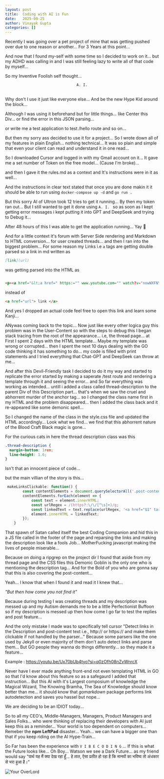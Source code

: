 ```yaml
--- 
layout: post 
title:  Coding with AI is Fun 
date:   2025-09-25 
author: Vinayak Gupta 
categories: []
---
```



Recently I was going over a pet project of mine that was getting pushed over due to one reason or another... For 3 Years at this point...

And now that I found my-self with some time so I decided to work on it... but my ADHD was calling in and I was still feeling lazy to write all of that code by myself...


So my Inventive Foolish self thought... 

<center><code>A. I.</code></center><br> 

Why don't I use it just like everyone else... And be the new Hype Kid around the block...

Although I was using it beforehand but for little things... like Center this Div... or find the error in this JSON parsing... 

or write me a test application to test /hello route and so on...

But then my sorry ass decided to use it for a project... So I wrote down all of my features in plain English... nothing technical...
It was so plain and simple that even your client can read and understand it in one read...

So I downloaded Cursor and logged in with my Gmail account on it... It gave me a set number of Token on the free model... (Cause I'm broke)...

and then I gave it the rules.md as a context and It's instructions were in it as well...

And the instructions in clear text stated that once you are done makin it it should be able to run using `docker-compose up -d` and `go run .`

But this sorry AI of Ultron took 12 tries to get it running... By then my token ran out... But I still wanted to get it done using `A. I. ` so as soon as I kept getting error messages i kept putting it into GPT and DeepSeek and trying to Debug it...

After 48 hours of this I was able to get the application running... Yay 🥳  

And for a little context it's forum with Server Side rendering and Markdown to HTML conversion... for user created threads... and then I ran into the biggest problem... For some reason my Links i.e `a` tags are getting double parsed so a link in md written as 

```md
[link](url)
```

was getting parsed into the HTML as 
```html

<p><a href="&lt;a href=" https:="" www.youtube.com="" watch?v="nowWXFNYY6s&quot;&quot;" target="_blank" rel="noopener noreferrer">https://www.youtube.com/watch?v=nowWXFNYY6s"</a> target="_blank" rel="noopener noreferrer"&gt;<a href="https://www.youtube.com/watch?v=nowWXFNYY6s&lt;/a&gt;" target="_blank" rel="noopener noreferrer">https://www.youtube.com/watch?v=nowWXFNYY6s</a> <a href="&lt;a href=" https:="" www.youtube.com="" watch?v="GlUJUZb5ne8&quot;&quot;" target="_blank" rel="noopener noreferrer">https://www.youtube.com/watch?v=GlUJUZb5ne8"</a> target="_blank" rel="noopener noreferrer"&gt;linked</p> 

```

instead of 
```html
<a href="url"> link </a>

```

And yes I dropped an actual code feel free to open this link and learn some Kanji...

ANywas coming back to the topic... Now just like every other logica guy this problem was in the User-Content so with the steps to debug this I began stack tracing from the root of the appearance... i.e, the thread page... at First I spent 2 days with the HTML template... Maybe my template was wrong or corrupted... then I spent the next 10 days dealing with the GO code thinking it has something to do... my code is filled with print statements and I tried everything that Chat-GPT and DeepSeek can throw at me... 

And after this Devil-Friendly task I decided to do it my way and started to replicate the error started by making a saperate /test route and rendering a template through it and seeing the error... and So far everything was working as intended... untill i added a class called thread-description to the parent Div of this Description part... that's when we saw the cruel and abhorrent murder of the anchor tag... so I changed the class name first in my HTML and the problem disappeared... then I added the class back and it re-appeared like some demonic spell...

So I changed the name of the class in the style.css file and updated the HTML accordingly... Look what we find... we find that this abhorrent nature of the Blood Craft Black magic is gone...

For the curious cats in here the thread description class was this

```css
.thread-description {
  margin-bottom: 1rem;
  line-height: 1.6;
}
```

Isn't that an innocent piece of code...

but the main villian of the story is this... 
```javascript
 makeLinksClickable: function() {
        const contentElements = document.querySelectorAll('.post-content, .thread-description');
        contentElements.forEach(element => {
            const text = element.innerHTML;
            const urlRegex = /(https?:\/\/[^\s]+)/g;
            const linkedText = text.replace(urlRegex, '<a href="$1" target="_blank" rel="noopener noreferrer">$1</a>');
            element.innerHTML = linkedText;
        });
    }
```

That spawn of Satan called itself the best Coding Companion and hid this in a JS file called in the footer of the page and reparsing the links and making the description look like a fools Job... MotherFucking javascript making the lives of people miserable...

Because on doing a ripgrep on the project dir I found that aside from my thread page and the CSS files this Demonic Goblin is the only one who is mentioning the description tag... And for the Bold of you who are gonna say that this is also covering the post-content...

Yeah... I know that when I found it and read it I knew that...

*"But then how come you not find it"*

Because during testing I was creating threads and my description was messed up and my Autism demands me to be a little Perfectionist Buffoon so if my description is messed up then how come I go far to test the replies and post feature... 

And the only mistake I made was to specifically tell cursor "Detect links in the Description and post-content text i.e., http:// or https:// and make them clickable if not handled by the parser..." Because some parsers like the one used by Jekyll or even majority of them don't auto detect links and parse them... But GO people they wanna do things differently... so they made it a feature...

Example : https://youtu.be/Ux70bUb4tyo?si=q0zOfh08nZvWnrcX

Never have I ever made anything front-end not even templating HTML in GO so that I'd know about this feature so as a safegaurd I added that instruction... But this AI with it's Largest composium of knowledge the Magical Wizard, The Knowing Bramha, The Sea of Knowledge should know better than me... it should know that *gomarkdown* package performs link autodetection and saves you hassel but nope... 

We are deciding to be an IDIOT today...

So to all my CEO's, Middle-Managers, Managers, Product Managers and Sales Folks... who were thinking of replacing their developers with AI just keep this as a reminder... Your world is too dependent on computers... Remeber the **npm LeftPad** disaster... Yeah... we can have a bigger one than that if you keep riding on the AI Hype-Train...

So Far has been the experience with ` V I B E C O D I N G ` ... If this is what the Future looks like... Oh Boy... Watson we see a Dark Future... as my friend would say "पार्थ यह मैं क्या देख रहा हूँ... हे तात, ऐसा प्रतीत हो रहा है कि मानवों का भविष्य तो अंधकार से भरा हुआ है।"

![Your OverLord](https://static.wikia.nocookie.net/villains/images/e/e6/Roko%27s_Basilisk.png)
